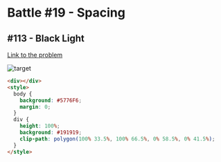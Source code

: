 # Battle #19 - Spacing

## #113 - Black Light

[Link to the problem](https://cssbattle.dev/play/113)

![target](https://cssbattle.dev/targets/113.png)


```html
<div></div>
<style>
  body {
    background: #5776F6;
    margin: 0;
  }
  div {
    height: 100%;
    background: #191919;
    clip-path: polygon(100% 33.5%, 100% 66.5%, 0% 58.5%, 0% 41.5%);
  }
</style>
```
